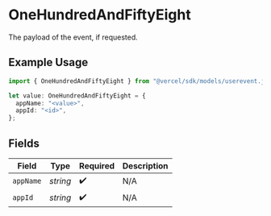 # OneHundredAndFiftyEight

The payload of the event, if requested.

## Example Usage

```typescript
import { OneHundredAndFiftyEight } from "@vercel/sdk/models/userevent.js";

let value: OneHundredAndFiftyEight = {
  appName: "<value>",
  appId: "<id>",
};
```

## Fields

| Field              | Type               | Required           | Description        |
| ------------------ | ------------------ | ------------------ | ------------------ |
| `appName`          | *string*           | :heavy_check_mark: | N/A                |
| `appId`            | *string*           | :heavy_check_mark: | N/A                |